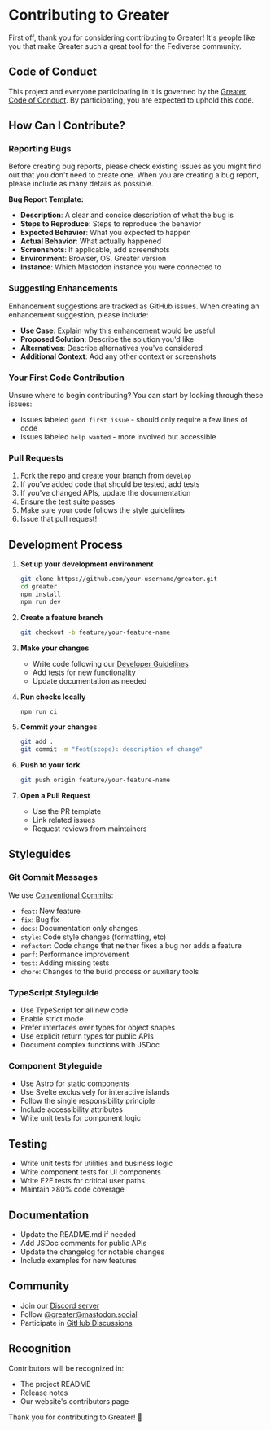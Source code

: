 # Contributing to Greater

First off, thank you for considering contributing to Greater! It's people like you that make Greater such a great tool for the Fediverse community.

## Code of Conduct

This project and everyone participating in it is governed by the [Greater Code of Conduct](CODE_OF_CONDUCT.md). By participating, you are expected to uphold this code.

## How Can I Contribute?

### Reporting Bugs

Before creating bug reports, please check existing issues as you might find out that you don't need to create one. When you are creating a bug report, please include as many details as possible.

**Bug Report Template:**
- **Description**: A clear and concise description of what the bug is
- **Steps to Reproduce**: Steps to reproduce the behavior
- **Expected Behavior**: What you expected to happen
- **Actual Behavior**: What actually happened
- **Screenshots**: If applicable, add screenshots
- **Environment**: Browser, OS, Greater version
- **Instance**: Which Mastodon instance you were connected to

### Suggesting Enhancements

Enhancement suggestions are tracked as GitHub issues. When creating an enhancement suggestion, please include:

- **Use Case**: Explain why this enhancement would be useful
- **Proposed Solution**: Describe the solution you'd like
- **Alternatives**: Describe alternatives you've considered
- **Additional Context**: Add any other context or screenshots

### Your First Code Contribution

Unsure where to begin contributing? You can start by looking through these issues:

- Issues labeled `good first issue` - should only require a few lines of code
- Issues labeled `help wanted` - more involved but accessible

### Pull Requests

1. Fork the repo and create your branch from `develop`
2. If you've added code that should be tested, add tests
3. If you've changed APIs, update the documentation
4. Ensure the test suite passes
5. Make sure your code follows the style guidelines
6. Issue that pull request!

## Development Process

1. **Set up your development environment**
   ```bash
   git clone https://github.com/your-username/greater.git
   cd greater
   npm install
   npm run dev
   ```

2. **Create a feature branch**
   ```bash
   git checkout -b feature/your-feature-name
   ```

3. **Make your changes**
   - Write code following our [Developer Guidelines](DEVELOPER_GUIDELINES.md)
   - Add tests for new functionality
   - Update documentation as needed

4. **Run checks locally**
   ```bash
   npm run ci
   ```

5. **Commit your changes**
   ```bash
   git add .
   git commit -m "feat(scope): description of change"
   ```

6. **Push to your fork**
   ```bash
   git push origin feature/your-feature-name
   ```

7. **Open a Pull Request**
   - Use the PR template
   - Link related issues
   - Request reviews from maintainers

## Styleguides

### Git Commit Messages

We use [Conventional Commits](https://www.conventionalcommits.org/):

- `feat`: New feature
- `fix`: Bug fix
- `docs`: Documentation only changes
- `style`: Code style changes (formatting, etc)
- `refactor`: Code change that neither fixes a bug nor adds a feature
- `perf`: Performance improvement
- `test`: Adding missing tests
- `chore`: Changes to the build process or auxiliary tools

### TypeScript Styleguide

- Use TypeScript for all new code
- Enable strict mode
- Prefer interfaces over types for object shapes
- Use explicit return types for public APIs
- Document complex functions with JSDoc

### Component Styleguide

- Use Astro for static components
- Use Svelte exclusively for interactive islands
- Follow the single responsibility principle
- Include accessibility attributes
- Write unit tests for component logic

## Testing

- Write unit tests for utilities and business logic
- Write component tests for UI components
- Write E2E tests for critical user paths
- Maintain >80% code coverage

## Documentation

- Update the README.md if needed
- Add JSDoc comments for public APIs
- Update the changelog for notable changes
- Include examples for new features

## Community

- Join our [Discord server](https://discord.gg/greater)
- Follow [@greater@mastodon.social](https://mastodon.social/@greater)
- Participate in [GitHub Discussions](https://github.com/greater-social/greater/discussions)

## Recognition

Contributors will be recognized in:
- The project README
- Release notes
- Our website's contributors page

Thank you for contributing to Greater! 🎉